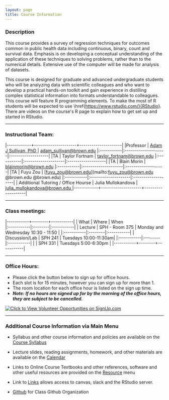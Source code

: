 ```yaml
---
layout: page
title: Course Information
---
```

### Description


This course provides a survey of regression techniques for outcomes common in public health data including continuous, binary, count and survival data.  Emphasis is on developing a conceptual understanding of the application of these techniques to solving problems, rather than to the numerical details. Extensive use of the computer will be made for analysis of datasets.

This course is designed for graduate and advanced undergraduate students who will be analyzing data with scientific colleagues and who want to develop a practical hands-on toolkit and gain experience in distilling complex statistical information into formats understandable to colleagues. This course will feature R programming elements. To make the most of R students will be expected to use \href{https://www.rstudio.com/}{RStudio}. There are videos on the course's R page to explain how to get set up and started in RStudio. 



* * *

### Instructional Team:

|------------+---------------------+---------------------|
|Professor   | [Adam J Sullivan, PhD ](https://vivo.brown.edu/display/asulliv3) | [adam_sullivan@brown.edu](mailto:adam_sullivan@brown.edu)
|:-----------|:--------------------|:-------------------|
|TA         | Taylor Fortnam   | [taylor_fortnam@brown.edu](mailto:taylor_fortnam@brown.edu) 
|:-----------|:--------------------|:-------------------|
|TA         | Blain Morin | [blainmorin@brown.edu](mailto:blainmorin@brown.edu) 
|:-----------|:--------------------|:-------------------|
|TA         | Fuyu Zou | [fuyu_zou@brown.edu](mailto:fuyu_zou@brown.edu @brown.edu @brown.edu) 
|:-----------|:--------------------|:-------------------|
| Additional Tutoring / Office Hourse         | Julia Mullokandova   | [julia_mullokandova@brown.edu ](mailto:julia_mullokandova@brown.edu ) 
|------------+--------------------+-------------------|



* * *

### Class meetings:



|-----------+--------+-----------|
| What    |  Where | When      
|:-----------|:--------|:-----------|
| Lecture |  SPH - Room 375 |  Monday and Wednesday  10:30 - 11:50 |
|:-----------|:--------|:-----------|
| Discussion/Lab  |  SPH 241 |  Tuesdays 10:00-11:30am|
|:-----------|:--------|:-----------|
|  |  SPH 331 |  Tuesdays 5:00-6:30pm |
|-----------+--------+-----------|


* * *

### Office Hours:

- Please click the button below to sign up for office hours. 
- Each slot is for 15 minutes, however you can sign up for more than 1. 
- The room location for each office hour is listed on the sign up time. 
- ***Note: If no hours are signed up for by the morning of the office hours, they are subject to be cancelled.***

<a href="http://signup.com/go/PUNVkjm" target="_blank"><img src="https://signup.com/imgs/icons/signup-choose-a-spot-btn.png" alt="Click to View Volunteer Opportunities on SignUp.com"></a>

* * *

### Additional Course Information via Main Menu

* Syllabus and other course information and policies are available on the [Course
Syllabus]({{site.baseurl}}/syllabus)

* Lecture slides, reading assignments, homework, and other materials
are available on the  [Calendar]({{site.baseurl}}/calendar)

* Links to Online Course Textbooks and other references, software  and other
  useful resources are provided on the
  [Resource]({{site.baseurl}}/resources) menu

* Link to [Links]({{site.baseurl}}/links) allows access to canvas, slack and the RStudio server. 

* [Github](http://github.com/php-1511-2511) for Class Github Organization
  
  





